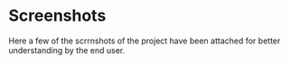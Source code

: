 # **Screenshots**

Here a few of the scrrnshots of the project have been attached for better understanding by the end user.


